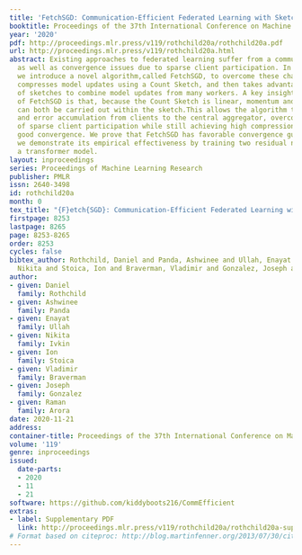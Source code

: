 ```yaml
---
title: 'FetchSGD: Communication-Efficient Federated Learning with Sketching'
booktitle: Proceedings of the 37th International Conference on Machine Learning
year: '2020'
pdf: http://proceedings.mlr.press/v119/rothchild20a/rothchild20a.pdf
url: http://proceedings.mlr.press/v119/rothchild20a.html
abstract: Existing approaches to federated learning suffer from a communication bottleneck
  as well as convergence issues due to sparse client participation. In this paper
  we introduce a novel algorithm,called FetchSGD, to overcome these challenges. FetchSGD
  compresses model updates using a Count Sketch, and then takes advantage of the mergeability
  of sketches to combine model updates from many workers. A key insight in the design
  of FetchSGD is that, because the Count Sketch is linear, momentum and error accumulation
  can both be carried out within the sketch.This allows the algorithm to move momentum
  and error accumulation from clients to the central aggregator, overcoming the challenges
  of sparse client participation while still achieving high compression rates and
  good convergence. We prove that FetchSGD has favorable convergence guarantees, and
  we demonstrate its empirical effectiveness by training two residual networks and
  a transformer model.
layout: inproceedings
series: Proceedings of Machine Learning Research
publisher: PMLR
issn: 2640-3498
id: rothchild20a
month: 0
tex_title: "{F}etch{SGD}: Communication-Efficient Federated Learning with Sketching"
firstpage: 8253
lastpage: 8265
page: 8253-8265
order: 8253
cycles: false
bibtex_author: Rothchild, Daniel and Panda, Ashwinee and Ullah, Enayat and Ivkin,
  Nikita and Stoica, Ion and Braverman, Vladimir and Gonzalez, Joseph and Arora, Raman
author:
- given: Daniel
  family: Rothchild
- given: Ashwinee
  family: Panda
- given: Enayat
  family: Ullah
- given: Nikita
  family: Ivkin
- given: Ion
  family: Stoica
- given: Vladimir
  family: Braverman
- given: Joseph
  family: Gonzalez
- given: Raman
  family: Arora
date: 2020-11-21
address: 
container-title: Proceedings of the 37th International Conference on Machine Learning
volume: '119'
genre: inproceedings
issued:
  date-parts:
  - 2020
  - 11
  - 21
software: https://github.com/kiddyboots216/CommEfficient
extras:
- label: Supplementary PDF
  link: http://proceedings.mlr.press/v119/rothchild20a/rothchild20a-supp.pdf
# Format based on citeproc: http://blog.martinfenner.org/2013/07/30/citeproc-yaml-for-bibliographies/
---
```

